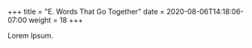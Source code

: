 +++
title = "E. Words That Go Together"
date =  2020-08-06T14:18:06-07:00
weight = 18
+++

Lorem Ipsum.